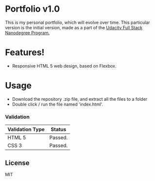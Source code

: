# Portfolio v1.0
This is my personal portfolio, which will evolve over time. This particular version is the initial version, made as a part of the  [Udacity Full Stack Nanodegree Program.]()

# Features!
  - Responsive HTML 5 web design, based on Flexbox.

# Usage
- Download the repository .zip file, and extract all the files to a folder
- Double click / run the file named 'index.html'.

### Validation

| Validation Type | Status |
| ------ | ------ |
| HTML 5 | Passed.|
| CSS 3 | Passed.|

License
----
MIT